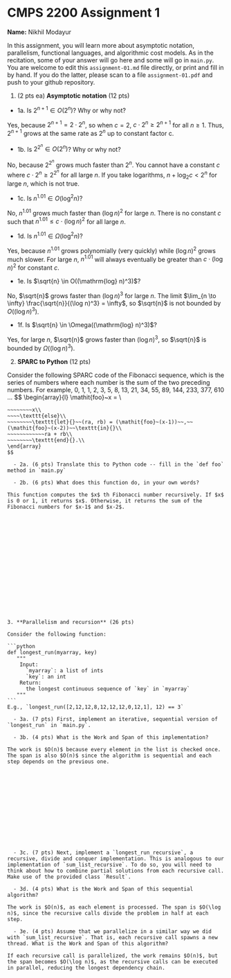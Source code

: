 # CMPS 2200 Assignment 1

**Name:** Nikhil Modayur

In this assignment, you will learn more about asymptotic notation, parallelism, functional languages, and algorithmic cost models. As in the recitation, some of your answer will go here and some will go in `main.py`. You are welcome to edit this `assignment-01.md` file directly, or print and fill in by hand. If you do the latter, please scan to a file `assignment-01.pdf` and push to your github repository. 
  
  

1. (2 pts ea) **Asymptotic notation** (12 pts)

  - 1a. Is $2^{n+1} \in O(2^n)$? Why or why not?

Yes, because $2^{n+1} = 2 \cdot 2^n$, so when $c=2$, $c \cdot 2^n \geq 2^{n+1}$ for all $n \geq 1$. Thus, $2^{n+1}$ grows at the same rate as $2^n$ up to constant factor c.

  - 1b. Is $2^{2^n} \in O(2^n)$? Why or why not?     

No, because $2^{2^n}$ grows much faster than $2^n$. You cannot have a constant $c$ where $c \cdot 2^n \geq 2^{2^n}$ for all large $n$. If you take logarithms, $n + \log_2 c < 2^n$ for large $n$, which is not true.

  - 1c. Is $n^{1.01} \in O(\mathrm{log}^2 n)$? 

No, $n^{1.01}$ grows much faster than $(\log n)^2$ for large $n$. There is no constant $c$ such that $n^{1.01} \leq c \cdot (\log n)^2$ for all large $n$.

  - 1d. Is $n^{1.01} \in \Omega(\mathrm{log}^2 n)$?

Yes, because $n^{1.01}$ grows polynomially (very quickly) while $(\log n)^2$ grows much slower. For large $n$, $n^{1.01}$ will always eventually be greater than $c \cdot (\log n)^2$ for constant $c$.

  - 1e. Is $\sqrt{n} \in O((\mathrm{log} n)^3)$?  
  
No, $\sqrt{n}$ grows faster than $(\log n)^3$ for large $n$. The limit $\lim_{n \to \infty} \frac{\sqrt{n}}{(\log n)^3} = \infty$, so $\sqrt{n}$ is not bounded by $O((\log n)^3)$.

  - 1f. Is $\sqrt{n} \in \Omega((\mathrm{log} n)^3)$? 

Yes, for large $n$, $\sqrt{n}$ grows faster than $(\log n)^3$, so $\sqrt{n}$ is bounded by $\Omega((\log n)^3)$.


2. **SPARC to Python** (12 pts)

Consider the following SPARC code of the Fibonacci sequence, which is the series of numbers where each number is the sum of the two preceding numbers. For example, 0, 1, 1, 2, 3, 5, 8, 13, 21, 34, 55, 89, 144, 233, 377, 610 ... 
$$
\begin{array}{l}
\mathit{foo}~x =   \\
~~~~\texttt{if}{}~~x \le 1~~\texttt{then}{}\\
~~~~~~~~x\\   
~~~~\texttt{else}\\
~~~~~~~~\texttt{let}{}~~(ra, rb) = (\mathit{foo}~(x-1))~~,~~(\mathit{foo}~(x-2))~~\texttt{in}{}\\  
~~~~~~~~~~~~ra + rb\\  
~~~~~~~~\texttt{end}{}.\\
\end{array}
$$ 

  - 2a. (6 pts) Translate this to Python code -- fill in the `def foo` method in `main.py`  

  - 2b. (6 pts) What does this function do, in your own words?  

This function computes the $x$ th Fibonacci number recursively. If $x$ is 0 or 1, it returns $x$. Otherwise, it returns the sum of the Fibonacci numbers for $x-1$ and $x-2$.

  
  
  
  
  
  
  
  
  
  
  
  
  
  
  
  

3. **Parallelism and recursion** (26 pts)

Consider the following function:  

```python
def longest_run(myarray, key)
   """
    Input:
      `myarray`: a list of ints
      `key`: an int
    Return:
      the longest continuous sequence of `key` in `myarray`
   """
```
E.g., `longest_run([2,12,12,8,12,12,12,0,12,1], 12) == 3`  
 
  - 3a. (7 pts) First, implement an iterative, sequential version of `longest_run` in `main.py`.  

  - 3b. (4 pts) What is the Work and Span of this implementation?  

The work is $O(n)$ because every element in the list is checked once. The span is also $O(n)$ since the algorithm is sequential and each step depends on the previous one.

  
  
  
  
  
  
  
  
  
  
  
  

  - 3c. (7 pts) Next, implement a `longest_run_recursive`, a recursive, divide and conquer implementation. This is analogous to our implementation of `sum_list_recursive`. To do so, you will need to think about how to combine partial solutions from each recursive call. Make use of the provided class `Result`.   

  - 3d. (4 pts) What is the Work and Span of this sequential algorithm?  

The work is $O(n)$, as each element is processed. The span is $O(\log n)$, since the recursive calls divide the problem in half at each step.

  - 3e. (4 pts) Assume that we parallelize in a similar way we did with `sum_list_recursive`. That is, each recursive call spawns a new thread. What is the Work and Span of this algorithm?  

If each recursive call is parallelized, the work remains $O(n)$, but the span becomes $O(\log n)$, as the recursive calls can be executed in parallel, reducing the longest dependency chain.

  
  
